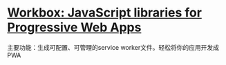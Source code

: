 # [Workbox: JavaScript libraries for Progressive Web Apps](https://developers.google.com/web/tools/workbox/)

主要功能：生成可配置、可管理的service worker文件。轻松将你的应用开发成PWA
